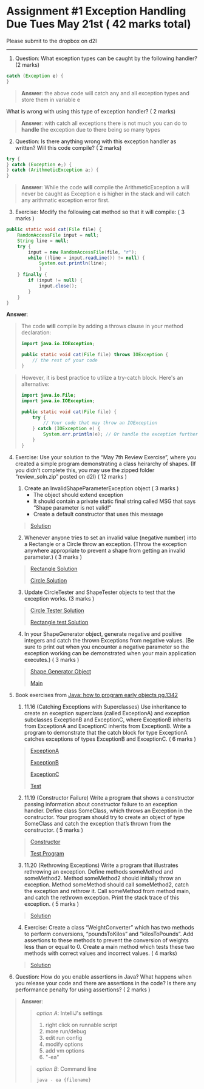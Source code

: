 # Assignment #1 Exception Handling Due Tues May 21st ( 42 marks total)
Please submit to the dropbox on d2l
___
1. Question: What exception types can be caught by the following handler? (2 marks)

```java
catch (Exception e) {
}
```
> **Answer**: the above code will catch any and all exception types and store them in variable e

What is wrong with using this type of exception handler? ( 2 marks)

> **Answer**: with catch all exceptions there is not much you can do to **handle** the exception due to there being so many types

2. Question: Is there anything wrong with this exception handler as written? Will this code compile? ( 2 marks)

```java
try {
} catch (Exception e;) {
} catch (ArithmeticException a;) {
}
```

> **Answer**: While the code **will** compile the ArithmeticException a will never be caught as Exception e 
is higher in the stack and will catch any arithmatic exception error first.

3. Exercise: Modify the following cat method so that it will compile: ( 3 marks )

```java
public static void cat(File file) {
    RandomAccessFile input = null;
    String line = null;
    try {
        input = new RandomAccessFile(file, "r");
        while ((line = input.readLine()) != null) {
            System.out.println(line);
            }
    } finally {
        if (input != null) {
            input.close();
        }
    }
}
```

**Answer**:
> The code **will** compile by adding a throws clause in your method declaration:
> ```java
> import java.io.IOException;
>
> public static void cat(File file) throws IOException {
>     // the rest of your code
> }
> ```

> However, it is best practice to utilize a try-catch block. Here's an alternative:
> ```java
> import java.io.File;
> import java.io.IOException;
> 
> public static void cat(File file) {
>     try {
>         // Your code that may throw an IOException
>     } catch (IOException e) {
>         System.err.println(e); // Or handle the exception further
>     }
> }
> ```


4. Exercise: Use your solution to the “May 7th Review Exercise”, where you created
a simple program demonstrating a class heirarchy of shapes. (If you didn’t complete
this, you may use the zipped folder “review_soln.zip” posted on d2l) ( 12 marks )
   1. Create an InvalidShapeParameterException object ( 3 marks )
         - The object should extend exception 
         - It should contain a private static final string called MSG that says “Shape parameter is not
               valid!” 
         - Create a default constructor that uses this message
      
   > [Solution](Shapes/InvalidShapeParameterException.java)

   2. Whenever anyone tries to set an invalid value (negative number) into a Rectangle or a Circle
      throw an exception. (Throw the exception anywhere appropriate to prevent a shape from
      getting an invalid parameter.) ( 3 marks )
   
   > [Rectangle Solution](Shapes/Rectangle.java)
   > 
   > [Circle Solution](Shapes/Circle.java)

   3. Update CircleTester and ShapeTester objects to test that the exception works. (3 marks )
   
   > [Circle Tester Solution](Shapes/CircleExceptionTest.java)
   > 
   > [Rectangle test Solution](Shapes/RectangleExceptionTest.java)  

   4. In your ShapeGenerator object, generate negative and positive integers and catch the thrown
      Exceptions from negative values. (Be sure to print out when you encounter a negative
      parameter so the exception working can be demonstrated when your main application
      executes.) ( 3 marks )
   
   >[Shape Generator Object](Shapes/ShapeGenerator.java)
   > 
   > [Main](Shapes/FunWithShapes.java)


5. Book exercises from [Java: how to program early objects pg.1342](https://github.com/pkdandan/books-2/blob/master/Java%20How%20to%20Program%2011th%20Early%20Objects.pdf)
   1. 11.16 (Catching Exceptions with Superclasses) Use inheritance to create
      an exception superclass (called ExceptionA) and exception subclasses
      ExceptionB and ExceptionC, where ExceptionB inherits from
      ExceptionA and ExceptionC inherits from ExceptionB. Write a
      program to demonstrate that the catch block for type ExceptionA
      catches exceptions of types ExceptionB and ExceptionC. ( 6 marks )
   
   > [ExceptionA](BookExercises/Q11_16/ExceptionA.java)
   > 
   > [ExceptionB](BookExercises/Q11_16/ExceptionB.java)
   > 
   > [ExceptionC](BookExercises/Q11_16/ExceptionC.java) 
   > 
   > [Test](BookExercises/Q11_16/Test.java)

   2. 11.19 (Constructor Failure) Write a program that shows a constructor
      passing information about constructor failure to an exception handler.
      Define class SomeClass, which throws an Exception in the
      constructor. Your program should try to create an object of type
      SomeClass and catch the exception that’s thrown from the constructor. ( 5 marks )
   
   > [Constructor](BookExercises/Q11_19/BadConstructor.java)
   >
   > [Test Program](BookExercises/Q11_19/Main.java)

   3. 11.20 (Rethrowing Exceptions) Write a program that illustrates
      rethrowing an exception. Define methods someMethod and
      someMethod2. Method someMethod2 should initially throw an
      exception. Method someMethod should call someMethod2, catch the
      exception and rethrow it. Call someMethod from method main, and
      catch the rethrown exception. Print the stack trace of this exception. ( 5 marks )
   
   > [Solution](BookExercises/Q11_20/Main.java)

   4. Exercise: Create a class “WeightConverter” which has two methods to perform
   conversions, “poundsToKilos” and “kilosToPounds”. Add assertions to these
   methods to prevent the conversion of weights less than or equal to 0. Create a main
   method which tests these two methods with correct values and incorrect values. ( 4
   marks)

   > [Solution](WeightConverter.java)


6. Question: How do you enable assertions in Java? What happens when you release
your code and there are assertions in the code? Is there any performance penalty for
using assertions? ( 2 marks )

>**Answer**:
>>*option A*: IntelliJ's settings
>>1. right click on runnable script
>>2. more run/debug  
>>3. edit run config
>>4. modify options
>>5. add vm options
>>6. "-ea"
>
>>*option B*: Command line
>>```shell
>>java - ea {filename}
>>```